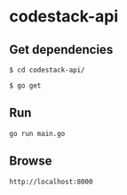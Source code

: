 # codestack-api

## Get dependencies
`$ cd codestack-api/`

`$ go get`

## Run

`go run main.go`

## Browse

`http://localhost:8000`
